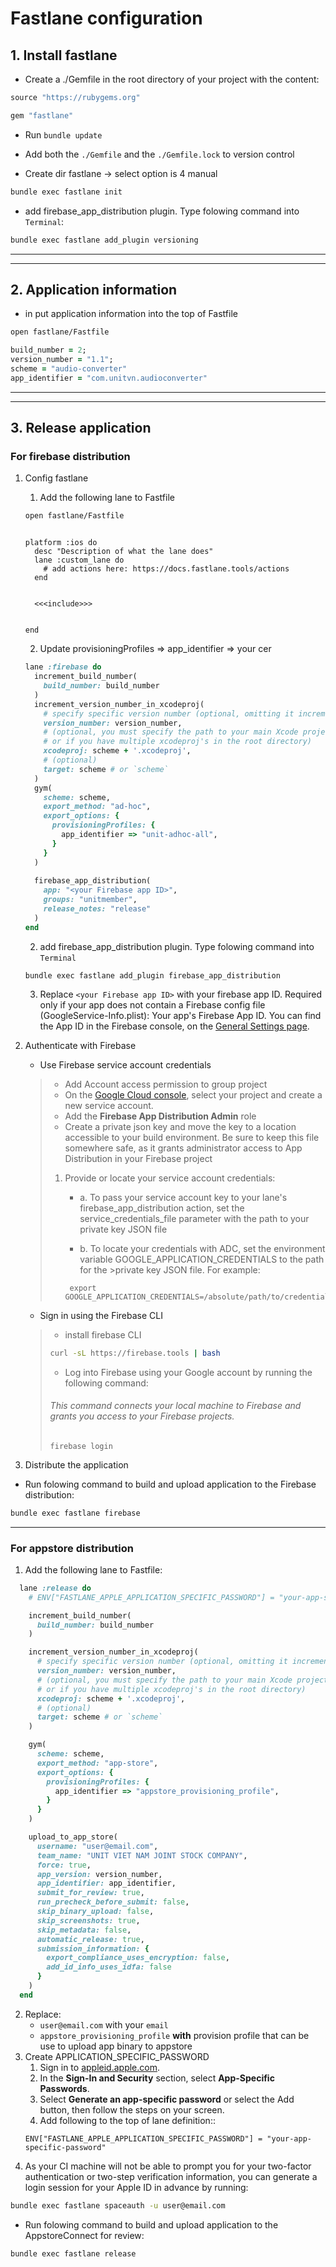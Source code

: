 # Fastlane configuration

## 1. Install fastlane
- Create a ./Gemfile in the root directory of your project with the content:
```ruby
source "https://rubygems.org"

gem "fastlane"
```
- Run `bundle update`
- Add both the `./Gemfile` and the `./Gemfile.lock` to version control

- Create dir fastlane -> select option is 4 manual
```sh  
bundle exec fastlane init
```
- add firebase_app_distribution plugin. Type folowing command into `Terminal`:
```sh 
bundle exec fastlane add_plugin versioning
```
---
---
## 2. Application information
- in put application information into the top of Fastfile

```sh
open fastlane/Fastfile 
```

```ruby 
build_number = 2;
version_number = "1.1";
scheme = "audio-converter"
app_identifier = "com.unitvn.audioconverter"
```
---
---
## 3. Release application
### For firebase distribution
  1. Config fastlane
      1. Add the following lane to Fastfile
      ```sh
      open fastlane/Fastfile 
      ```
      ```

      platform :ios do
        desc "Description of what the lane does"
        lane :custom_lane do
          # add actions here: https://docs.fastlane.tools/actions
        end


        <<<include>>>


      end
      ```
      2. Update provisioningProfiles => app_identifier => your cer
      ```ruby 
      lane :firebase do
        increment_build_number(
          build_number: build_number
        )
        increment_version_number_in_xcodeproj(
          # specify specific version number (optional, omitting it increments patch version number)
          version_number: version_number,   
          # (optional, you must specify the path to your main Xcode project if it is not in the project root directory
          # or if you have multiple xcodeproj's in the root directory)
          xcodeproj: scheme + '.xcodeproj',
          # (optional)
          target: scheme # or `scheme`
        )
        gym(
          scheme: scheme,
          export_method: "ad-hoc",
          export_options: {
            provisioningProfiles: {
              app_identifier => "unit-adhoc-all",
            }
          }
        )
        
        firebase_app_distribution(
          app: "<your Firebase app ID>",
          groups: "unitmember",
          release_notes: "release"
        )
      end
      ```
      2. add firebase_app_distribution plugin. Type folowing command into `Terminal`
      ```
      bundle exec fastlane add_plugin firebase_app_distribution
      ```
      3. Replace `<your Firebase app ID>` with your firebase app ID. Required only if your app does not contain a Firebase config file (GoogleService-Info.plist): Your app's Firebase App ID. You can find the App ID in the Firebase console, on the [General Settings page](https://console.firebase.google.com/project/_/settings/general/?authuser=0).

  2. Authenticate with Firebase
     - Use Firebase service account credentials
      > - Add Account access permission to group project 
      > - On the [Google Cloud console](https://console.cloud.google.com/projectselector2/iam-admin/serviceaccounts?authuser=0), select your project and create a new service account.
      > - Add the **Firebase App Distribution Admin** role
      > - Create a private json key and move the key to a location accessible to your build environment. Be sure to keep this file somewhere safe, as it grants administrator access to App Distribution in your Firebase project
      > 1. Provide or locate your service account credentials:
      >    - a. To pass your service account key to your lane's firebase_app_distribution action, set the service_credentials_file parameter with the path to your private key JSON file
      >
      >    - b. To locate your credentials with ADC, set the environment variable GOOGLE_APPLICATION_CREDENTIALS to the path for the >private key JSON file. For example:
      >    ```
      >     export GOOGLE_APPLICATION_CREDENTIALS=/absolute/path/to/credentials/file.json
      >    ```
      - Sign in using the Firebase CLI
      > - install firebase CLI
      > ```sh 
      > curl -sL https://firebase.tools | bash
      > ```
      > - Log into Firebase using your Google account by running the following command:
      > 
      > ###### This command connects your local machine to Firebase and grants you access to your Firebase projects.
      > ```
      > firebase login
      > ```

3. Distribute the application
- Run folowing command to build and upload application to the Firebase distribution:
```sh
bundle exec fastlane firebase
```
---
### For appstore distribution
1. Add the following lane to Fastfile:
```ruby
  lane :release do
    # ENV["FASTLANE_APPLE_APPLICATION_SPECIFIC_PASSWORD"] = "your-app-specific-password"

    increment_build_number(
      build_number: build_number
    )

    increment_version_number_in_xcodeproj(
      # specify specific version number (optional, omitting it increments patch version number)
      version_number: version_number,   
      # (optional, you must specify the path to your main Xcode project if it is not in the project root directory
      # or if you have multiple xcodeproj's in the root directory)
      xcodeproj: scheme + '.xcodeproj',
      # (optional)
      target: scheme # or `scheme`
    )

    gym(
      scheme: scheme,
      export_method: "app-store",
      export_options: {
        provisioningProfiles: {
          app_identifier => "appstore_provisioning_profile",
        }
      }
    )

    upload_to_app_store(
      username: "user@email.com",
      team_name: "UNIT VIET NAM JOINT STOCK COMPANY",
      force: true,
      app_version: version_number,
      app_identifier: app_identifier,
      submit_for_review: true,
      run_precheck_before_submit: false,
      skip_binary_upload: false,
      skip_screenshots: true,
      skip_metadata: false,
      automatic_release: true,
      submission_information: { 
        export_compliance_uses_encryption: false,
        add_id_info_uses_idfa: false 
      }
    )
  end
```
2. Replace: 
    - `user@email.com` with your `email` 
    - `appstore_provisioning_profile` **with** provision profile that can be use to upload app binary to appstore
3. Create APPLICATION_SPECIFIC_PASSWORD
    1. Sign in to [appleid.apple.com](appleid.apple.com).
    2. In the **Sign-In and Security** section, select **App-Specific Passwords**.
    3. Select **Generate an app-specific password** or select the Add button, then follow the steps on your screen.
    4. Add following to the top of lane definition::
    ```
    ENV["FASTLANE_APPLE_APPLICATION_SPECIFIC_PASSWORD"] = "your-app-specific-password"
    ```
3. As your CI machine will not be able to prompt you for your two-factor authentication or two-step verification information, you can generate a login session for your Apple ID in advance by running:
```sh
bundle exec fastlane spaceauth -u user@email.com
```
- Run folowing command to build and upload application to the AppstoreConnect for review:
```sh
bundle exec fastlane release 
```
